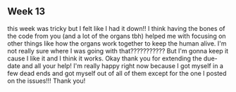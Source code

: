 ## Week 13

this week was tricky but I felt like I had it down!! I think having the bones of the code from you (and a lot of the organs tbh) helped me with focusing on other things like how the organs work together to keep the human alive. I'm not really sure where I was going with that??????????? But I'm gonna keep it cause I like it and I think it works. Okay thank you for extending the due-date and all your help! I'm really happy right now because I got myself in a few dead ends and got myself out of all of them except for the one I posted on the issues!!! Thank you!
